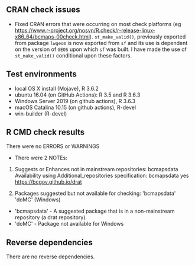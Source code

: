 ## CRAN check issues

* Fixed CRAN errors that were occurring on most check platforms (eg https://www.r-project.org/nosvn/R.check/r-release-linux-x86_64/bcmaps-00check.html). 
`st_make_valid()`, previously exported from package `lwgeom` is now exported from `sf` 
and its use is dependent on the version of `GEOS` upon which `sf` was built.
I have made the use of `st_make_valid()` conditional upon these factors.

## Test environments

* local OS X install (Mojave), R 3.6.2
* ubuntu 16.04 (on GitHub Actions): R 3.5 and R 3.6.3
* Windows Server 2019 (on github actions), R 3.6.3
* macOS Catalina 10.15 (on github actions), R-devel
* win-builder (R-devel)

## R CMD check results

There were no ERRORS or WARNINGS

* There were 2 NOTEs:

1. Suggests or Enhances not in mainstream repositories:
     bcmapsdata
   Availability using Additional_repositories specification:
     bcmapsdata   yes   https://bcgov.github.io/drat
     
2. Packages suggested but not available for checking: 
      'bcmapsdata' 'doMC' (Windows)
    
- 'bcmapsdata' - A suggested package that is in a non-mainstream repository (a drat repository).
- 'doMC' - Package not available for Windows

## Reverse dependencies

There are no reverse dependencies.
